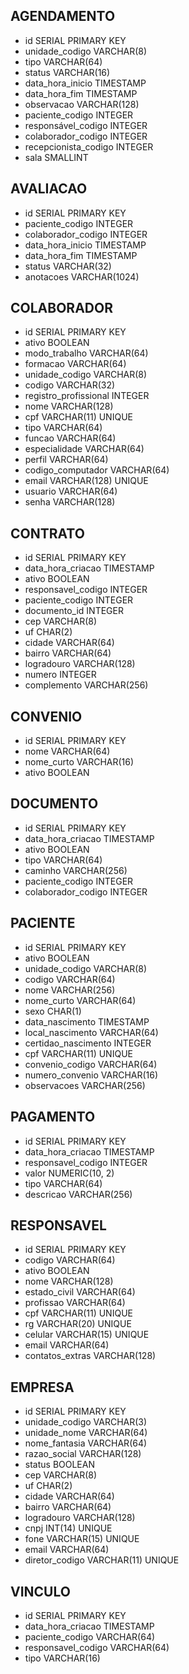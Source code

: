 ## AGENDAMENTO
- id SERIAL PRIMARY KEY
- unidade_codigo VARCHAR(8)
- tipo VARCHAR(64)
- status VARCHAR(16)
- data_hora_inicio TIMESTAMP
- data_hora_fim TIMESTAMP
- observacao VARCHAR(128)
- paciente_codigo INTEGER
- responsável_codigo INTEGER
- colaborador_codigo INTEGER
- recepcionista_codigo INTEGER
- sala SMALLINT

## AVALIACAO
- id SERIAL PRIMARY KEY
- paciente_codigo INTEGER
- colaborador_codigo INTEGER
- data_hora_inicio TIMESTAMP
- data_hora_fim TIMESTAMP
- status VARCHAR(32)
- anotacoes VARCHAR(1024)

## COLABORADOR
- id SERIAL PRIMARY KEY
- ativo BOOLEAN
- modo_trabalho VARCHAR(64)
- formacao VARCHAR(64)
- unidade_codigo VARCHAR(8)
- codigo VARCHAR(32)
- registro_profissional INTEGER
- nome VARCHAR(128)
- cpf VARCHAR(11) UNIQUE
- tipo VARCHAR(64)
- funcao VARCHAR(64)
- especialidade VARCHAR(64)
- perfil VARCHAR(64)
- codigo_computador VARCHAR(64)
- email VARCHAR(128) UNIQUE
- usuario VARCHAR(64)
- senha VARCHAR(128)

## CONTRATO
- id SERIAL PRIMARY KEY
- data_hora_criacao TIMESTAMP
- ativo BOOLEAN
- responsavel_codigo INTEGER
- paciente_codigo INTEGER
- documento_id INTEGER
- cep VARCHAR(8)
- uf CHAR(2)
- cidade VARCHAR(64)
- bairro VARCHAR(64)
- logradouro VARCHAR(128)
- numero INTEGER
- complemento VARCHAR(256)

## CONVENIO
- id SERIAL PRIMARY KEY
- nome VARCHAR(64)
- nome_curto VARCHAR(16)
- ativo BOOLEAN

## DOCUMENTO
- id SERIAL PRIMARY KEY
- data_hora_criacao TIMESTAMP
- ativo BOOLEAN
- tipo VARCHAR(64)
- caminho VARCHAR(256)
- paciente_codigo INTEGER
- colaborador_codigo INTEGER

## PACIENTE
- id SERIAL PRIMARY KEY
- ativo BOOLEAN
- unidade_codigo VARCHAR(8)
- codigo VARCHAR(64)
- nome VARCHAR(256)
- nome_curto VARCHAR(64)
- sexo CHAR(1)
- data_nascimento TIMESTAMP
- local_nascimento VARCHAR(64)
- certidao_nascimento INTEGER
- cpf VARCHAR(11) UNIQUE
- convenio_codigo VARCHAR(64)
- numero_convenio VARCHAR(16)
- observacoes VARCHAR(256)

## PAGAMENTO
- id SERIAL PRIMARY KEY
- data_hora_criacao TIMESTAMP
- responsavel_codigo INTEGER
- valor NUMERIC(10, 2)
- tipo VARCHAR(64)
- descricao VARCHAR(256)

## RESPONSAVEL
- id SERIAL PRIMARY KEY
- codigo VARCHAR(64)
- ativo BOOLEAN
- nome VARCHAR(128)
- estado_civil VARCHAR(64)
- profissao VARCHAR(64)
- cpf VARCHAR(11) UNIQUE
- rg VARCHAR(20) UNIQUE
- celular VARCHAR(15) UNIQUE
- email VARCHAR(64)
- contatos_extras VARCHAR(128)

## EMPRESA
- id SERIAL PRIMARY KEY
- unidade_codigo VARCHAR(3)
- unidade_nome VARCHAR(64)
- nome_fantasia VARCHAR(64)
- razao_social VARCHAR(128)
- status BOOLEAN
- cep VARCHAR(8)
- uf CHAR(2)
- cidade VARCHAR(64)
- bairro VARCHAR(64)
- logradouro VARCHAR(128)
- cnpj INT(14) UNIQUE
- fone VARCHAR(15) UNIQUE
- email VARCHAR(64)
- diretor_codigo VARCHAR(11) UNIQUE

## VINCULO
- id SERIAL PRIMARY KEY
- data_hora_criacao TIMESTAMP
- paciente_codigo VARCHAR(64)
- responsavel_codigo VARCHAR(64)
- tipo VARCHAR(16)
